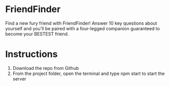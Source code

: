 # FriendFinder
Find a new fury friend with FriendFinder! Answer 10 key questions about yourself and you'll be paired with a four-legged companion guaranteed to become your BESTEST friend.

# Instructions
1. Download the repo from Github
1. From the project folder, open the terminal and type npm start to start the server
